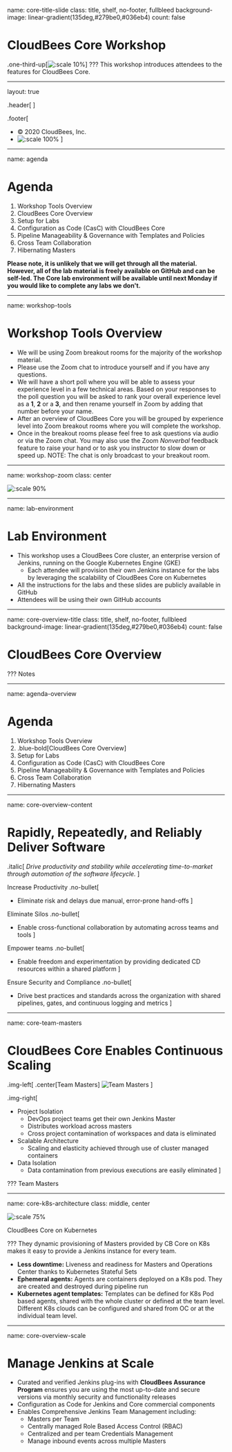 name: core-title-slide
class: title, shelf, no-footer, fullbleed
background-image: linear-gradient(135deg,#279be0,#036eb4)
count: false


# CloudBees Core Workshop
.one-third-up[![:scale 10%](../img/Core-white.svg)]
???
This workshop introduces attendees to the features for CloudBees Core.

---
layout: true

.header[
]

.footer[
- © 2020 CloudBees, Inc.
- ![:scale 100%](../img/CloudBees-Submark-Full-Color.svg)
]
---
name: agenda
# Agenda

1. Workshop Tools Overview
2. CloudBees Core Overview
3. Setup for Labs
4. Configuration as Code (CasC) with CloudBees Core
5. Pipeline Manageability & Governance with Templates and Policies
6. Cross Team Collaboration
7. Hibernating Masters

**Please note, it is unlikely that we will get through all the material. However, all of the lab material is freely available on GitHub and can be self-led. The Core lab environment will be available until next Monday if you would like to complete any labs we don't.**

---
name: workshop-tools
# Workshop Tools Overview

* We will be using Zoom breakout rooms for the majority of the workshop material.
* Please use the Zoom chat to introduce yourself and if you have any questions.
* We will have a short poll where you will be able to assess your experience level in a few technical areas. Based on your responses to the poll question you will be asked to rank your overall experience level as a **1**, **2** or a **3**, and then rename yourself in Zoom by adding that number before your name.
* After an overview of CloudBees Core you will be grouped by experience level into Zoom breakout rooms where you will complete the workshop.
* Once in the breakout rooms please feel free to ask questions via audio or via the Zoom chat. You may also use the Zoom *Nonverbal* feedback feature to raise your hand or to ask you instructor to slow down or speed up. NOTE: The chat is only broadcast to your breakout room.

---
name: workshop-zoom
class: center

![:scale 90%](img/zoom-tools.png)

---
name: lab-environment
# Lab Environment
* This workshop uses a CloudBees Core cluster, an enterprise version of Jenkins, running on the Google Kubernetes Engine (GKE)
  * Each attendee will provision their own Jenkins instance for the labs by leveraging the scalability of CloudBees Core on Kubernetes
* All the instructions for the labs and these slides are publicly available in GitHub
* Attendees will be using their own GitHub accounts 

---
name: core-overview-title
class: title, shelf, no-footer, fullbleed
background-image: linear-gradient(135deg,#279be0,#036eb4)
count: false

# CloudBees Core Overview

???
Notes

---
name: agenda-overview
# Agenda

1. Workshop Tools Overview
2. .blue-bold[CloudBees Core Overview]
3. Setup for Labs
4. Configuration as Code (CasC) with CloudBees Core
5. Pipeline Manageability & Governance with Templates and Policies
6. Cross Team Collaboration
7. Hibernating Masters

---
name: core-overview-content

# Rapidly, Repeatedly, and Reliably Deliver Software

.italic[
  *Drive productivity and stability while accelerating time-to-market through automation of the software lifecycle.*
]

Increase Productivity
.no-bullet[
* Eliminate risk and delays due manual, error-prone hand-offs
]

Eliminate Silos
.no-bullet[
* Enable cross-functional collaboration by automating across teams and tools
]

Empower teams
.no-bullet[
* Enable freedom and experimentation by providing dedicated CD resources within a shared platform
]

Ensure Security and Compliance
.no-bullet[
* Drive best practices and standards across the organization with shared pipelines, gates, and continuous logging and metrics
]

---
name: core-team-masters

# CloudBees Core Enables Continuous Scaling

.img-left[
  .center[Team Masters]
![Team Masters](img/dpa.png)
]

.img-right[
* Project Isolation
  * DevOps project teams get their own Jenkins Master
  * Distributes workload across masters
  * Cross project contamination of workspaces and data is eliminated
* Scalable Architecture
  * Scaling and elasticity achieved through use of cluster managed containers 
* Data Isolation
  * Data contamination from previous executions are easily eliminated
]

???
Team Masters

---
name: core-k8s-architecture
class: middle, center

![:scale 75%](img/core-k8s-architecture.svg)

CloudBees Core on Kubernetes

???
They dynamic provisioning of Masters provided by CB Core on K8s makes it easy to provide a Jenkins instance for every team.
* **Less downtime:** Liveness and readiness for Masters and Operations Center thanks to Kubernetes Stateful Sets
* **Ephemeral agents:** Agents are containers deployed on a K8s pod. They are created and destroyed during pipeline run
* **Kubernetes agent templates:** Templates can be defined for K8s Pod based agents, shared with the whole cluster or defined at the team level.
Different K8s clouds can be configured and shared from OC or at the individual team level.


---
name: core-overview-scale

# Manage Jenkins at Scale
* Curated and verified Jenkins plug-ins with **CloudBees Assurance Program** ensures you are using the most up-to-date and secure versions via monthly security and functionality releases 
* Configuration as Code for Jenkins and Core commercial components
* Enables Comprehensive Jenkins Team Management including:
  * Masters per Team
  * Centrally managed Role Based Access Control (RBAC)
  * Centralized and per team Credentials Management
  * Manage inbound events across multiple Masters
